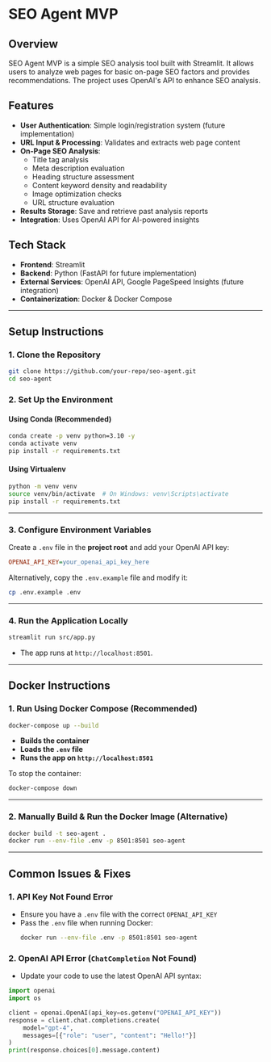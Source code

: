 

# SEO Agent MVP

## Overview
SEO Agent MVP is a simple SEO analysis tool built with Streamlit. It allows users to analyze web pages for basic on-page SEO factors and provides recommendations. The project uses OpenAI's API to enhance SEO analysis.

## Features
- **User Authentication**: Simple login/registration system (future implementation)
- **URL Input & Processing**: Validates and extracts web page content
- **On-Page SEO Analysis**:
  - Title tag analysis
  - Meta description evaluation
  - Heading structure assessment
  - Content keyword density and readability
  - Image optimization checks
  - URL structure evaluation
- **Results Storage**: Save and retrieve past analysis reports
- **Integration**: Uses OpenAI API for AI-powered insights

## Tech Stack
- **Frontend**: Streamlit
- **Backend**: Python (FastAPI for future implementation)
- **External Services**: OpenAI API, Google PageSpeed Insights (future integration)
- **Containerization**: Docker & Docker Compose

---

## Setup Instructions

### 1. Clone the Repository
```sh
git clone https://github.com/your-repo/seo-agent.git
cd seo-agent
```

### 2. Set Up the Environment

#### Using Conda (Recommended)
```sh
conda create -p venv python=3.10 -y
conda activate venv
pip install -r requirements.txt
```

#### Using Virtualenv
```sh
python -m venv venv
source venv/bin/activate  # On Windows: venv\Scripts\activate
pip install -r requirements.txt
```

---

### 3. Configure Environment Variables
Create a `.env` file in the **project root** and add your OpenAI API key:
```ini
OPENAI_API_KEY=your_openai_api_key_here
```
Alternatively, copy the `.env.example` file and modify it:
```sh
cp .env.example .env
```

---

### 4. Run the Application Locally
```sh
streamlit run src/app.py
```
- The app runs at `http://localhost:8501`.

---

## Docker Instructions

### **1. Run Using Docker Compose (Recommended)**
```sh
docker-compose up --build
```
- **Builds the container**
- **Loads the `.env` file**
- **Runs the app on `http://localhost:8501`**

To stop the container:
```sh
docker-compose down
```

---

### **2. Manually Build & Run the Docker Image (Alternative)**
```sh
docker build -t seo-agent .
docker run --env-file .env -p 8501:8501 seo-agent
```

---

## Common Issues & Fixes

### 1. **API Key Not Found Error**
- Ensure you have a `.env` file with the correct `OPENAI_API_KEY`
- Pass the `.env` file when running Docker:
  ```sh
  docker run --env-file .env -p 8501:8501 seo-agent
  ```

### 2. **OpenAI API Error (`ChatCompletion` Not Found)**
- Update your code to use the latest OpenAI API syntax:
```python
import openai
import os

client = openai.OpenAI(api_key=os.getenv("OPENAI_API_KEY"))
response = client.chat.completions.create(
    model="gpt-4",
    messages=[{"role": "user", "content": "Hello!"}]
)
print(response.choices[0].message.content)
```
```

